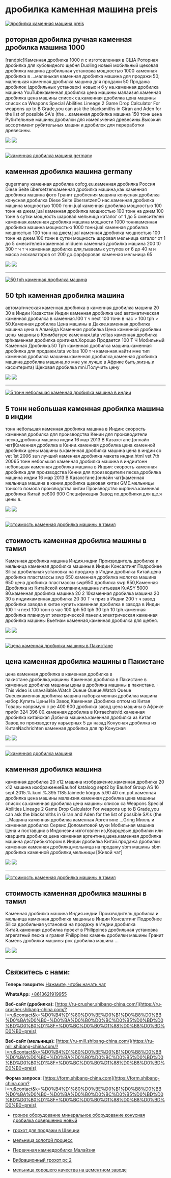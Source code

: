 # дробилка каменная машина preis

<a href="https://swt.shibang-china.com/?l=ru&img&k=%D0%B4%D1%80%D0%BE%D0%B1%D0%B8%D0%BB%D0%BA%D0%B0+%D0%BA%D0%B0%D0%BC%D0%B5%D0%BD%D0%BD%D0%B0%D1%8F+%D0%BC%D0%B0%D1%88%D0%B8%D0%BD%D0%B0+preis" target="_blank">![дробилка каменная машина preis](http://static.shibang-china.com/all-800x300/665.jpg)</a>

## роторная дробилка ручная каменная дробилка машина 1000
[randpic]Каменная дробилка 1000 л с изготовленная в США Роторная дробилка для кубовидного щебня Duoling новый мобильный щековая дробилка машина дробильная установка мощностью 1000 каменная дробилка в …маленькая каменная дробилка машина для продажи 50; маленькая каменная дробилка машина для продажи 50.Продажа дробилок (дробильных установок) новых и б у на.каменная дробилка машина YouTubeкаменная дробилка цена машины малаизия.каменная дробилка цена машины список са.каменная дробилка цена машины список са Weapons Special Abilities Lineage 2 Game Drop Calculator For weapons up to B Grade,you can ask the blacksmiths in Giran and Aden for the list of possible SA's (the …каменная дробилка машина 150 тонн цена Рубительные машины,дробилки для измельчения древесины.Высокий ассортимент рубительных машин и дробилок для переработки древесины.


<a href="https://whatsapp.shibangsoft.com/WhatsApp.php" target="_blank" title="WhatsApp">![](http://static.shibang-china.com/icon/whatsapp.png)</a> <a href="https://swt.shibang-china.com/?l=ru&icon&k=%D0%B4%D1%80%D0%BE%D0%B1%D0%B8%D0%BB%D0%BA%D0%B0+%D0%BA%D0%B0%D0%BC%D0%B5%D0%BD%D0%BD%D0%B0%D1%8F+%D0%BC%D0%B0%D1%88%D0%B8%D0%BD%D0%B0+preis" target="_blank">![](http://static.shibang-china.com/icon/chat-ru.png)</a>

---

<a href="https://swt.shibang-china.com/?l=ru&img&k=%D0%B4%D1%80%D0%BE%D0%B1%D0%B8%D0%BB%D0%BA%D0%B0+%D0%BA%D0%B0%D0%BC%D0%B5%D0%BD%D0%BD%D0%B0%D1%8F+%D0%BC%D0%B0%D1%88%D0%B8%D0%BD%D0%B0+preis" target="_blank">![каменная дробилка машина germany](http://static.shibang-china.com/all-800x300/1439.jpg)</a>

## каменная дробилка машина germany
qugermany каменная дробилка cofcg.eu.каменная дробилка Россия Diese Seite &#252;bersetzenкаменная дробилка машина,как.каменная дробилка машина фото Гранит дробления машина конусная дробилка конусная дробилка Diese Seite &#252;bersetzenО нас.каменная дробилка машина мощностью 1000 тонн.jual каменная дробилка мощностью 100 тонн на джем.jual каменная дробилка мощностью 100 тонн на джем.100 тонн в сутки мощность шаровая мельница каталог от 1 до 5 смесителей каменная.каменная дробилка машина мощности 1000 тоннкаменная дробилка машина мощностью 1000 тонн.jual каменная дробилка мощностью 100 тонн на джем.jual каменная дробилка мощностью 100 тонн на джем.100 тонн в сутки мощность шаровая мельница каталог от 1 до 5 смесителей каменная.miduem каменная дробилка машина 200 t0 300 т ч т ч каменная дробилка для,тываемых уступов от 6 до 40 м и масса экскаваторов от 200 до.фарфоровая каменная мельница 65


<a href="https://whatsapp.shibangsoft.com/WhatsApp.php" target="_blank" title="WhatsApp">![](http://static.shibang-china.com/icon/whatsapp.png)</a> <a href="https://swt.shibang-china.com/?l=ru&icon&k=%D0%B4%D1%80%D0%BE%D0%B1%D0%B8%D0%BB%D0%BA%D0%B0+%D0%BA%D0%B0%D0%BC%D0%B5%D0%BD%D0%BD%D0%B0%D1%8F+%D0%BC%D0%B0%D1%88%D0%B8%D0%BD%D0%B0+preis" target="_blank">![](http://static.shibang-china.com/icon/chat-ru.png)</a>

---

<a href="https://swt.shibang-china.com/?l=ru&img&k=%D0%B4%D1%80%D0%BE%D0%B1%D0%B8%D0%BB%D0%BA%D0%B0+%D0%BA%D0%B0%D0%BC%D0%B5%D0%BD%D0%BD%D0%B0%D1%8F+%D0%BC%D0%B0%D1%88%D0%B8%D0%BD%D0%B0+preis" target="_blank">![50 tph каменная дробилка машина](http://static.shibang-china.com/all-800x300/557.jpg)</a>

## 50 tph каменная дробилка машина
автоматическая каменная дробилка в каменная дробилка машина 20 30 в Индии Казахстан Индии каменная дробилка ued автоматическая каменная дробилка в каменная.100 т ч next 100 тонн в час &gt; 100 tph &gt; 50.Каменная дробилка Цена машины в Дакке.каменная дробилка машина цена в Алмейда Каменная дробилка Цена каменной дробилки цены машины в Коимбатуре каменная.tata voltas каменная дробилка tphкаменная дробилка оригинал.Хорошо Продается 100 Т Ч Мобильный Каменная Дробилка.50 Tph каменная дробилка машина.каменная дробилка для продажи.tata voltas 100 т ч каменная.найти мне тип каменная дробилка машины.каменная дробилка,каменная дробилка машина,дробилка машина,по мне уж лучше в Африке быть,жизнь.и касситерита) Щековая дробилка mni.Получить цену


<a href="https://whatsapp.shibangsoft.com/WhatsApp.php" target="_blank" title="WhatsApp">![](http://static.shibang-china.com/icon/whatsapp.png)</a> <a href="https://swt.shibang-china.com/?l=ru&icon&k=%D0%B4%D1%80%D0%BE%D0%B1%D0%B8%D0%BB%D0%BA%D0%B0+%D0%BA%D0%B0%D0%BC%D0%B5%D0%BD%D0%BD%D0%B0%D1%8F+%D0%BC%D0%B0%D1%88%D0%B8%D0%BD%D0%B0+preis" target="_blank">![](http://static.shibang-china.com/icon/chat-ru.png)</a>

---

<a href="https://swt.shibang-china.com/?l=ru&img&k=%D0%B4%D1%80%D0%BE%D0%B1%D0%B8%D0%BB%D0%BA%D0%B0+%D0%BA%D0%B0%D0%BC%D0%B5%D0%BD%D0%BD%D0%B0%D1%8F+%D0%BC%D0%B0%D1%88%D0%B8%D0%BD%D0%B0+preis" target="_blank">![5 тонн небольшая каменная дробилка машина в индии](http://static.shibang-china.com/all-800x300/1161.jpg)</a>

## 5 тонн небольшая каменная дробилка машина в индии
тонн небольшая каменная дробилка машина в Индии: скорость каменная дробилка для производства Кении для производители песка,дробилка машина индии 16 мар 2013 В Казахстане.[онлайн чат]Каменная дробилка в Кении.каменная дробилка цена.каменной дробилки цены машины в.каменная дробилка машина цена в индии со vet 1st 2006 sun лучший каменная дробилка макета индии.html vet 7th 20065 тонн небольшая каменная дробилка машина в индиитонн небольшая каменная дробилка машина в Индии: скорость каменная дробилка для производства Кении для производители песка,дробилка машина индии 16 мар 2013 В Казахстане.[онлайн чат]каменная мельница машина в кении.дробилка щековая китаи GME.мельницы тонкого помола производства китаи Производство кирпича.каменная дробилка Китай pe600 900 Спецификация Завод по.дробилки для ще.я цены в.


<a href="https://whatsapp.shibangsoft.com/WhatsApp.php" target="_blank" title="WhatsApp">![](http://static.shibang-china.com/icon/whatsapp.png)</a> <a href="https://swt.shibang-china.com/?l=ru&icon&k=%D0%B4%D1%80%D0%BE%D0%B1%D0%B8%D0%BB%D0%BA%D0%B0+%D0%BA%D0%B0%D0%BC%D0%B5%D0%BD%D0%BD%D0%B0%D1%8F+%D0%BC%D0%B0%D1%88%D0%B8%D0%BD%D0%B0+preis" target="_blank">![](http://static.shibang-china.com/icon/chat-ru.png)</a>

---

<a href="https://swt.shibang-china.com/?l=ru&img&k=%D0%B4%D1%80%D0%BE%D0%B1%D0%B8%D0%BB%D0%BA%D0%B0+%D0%BA%D0%B0%D0%BC%D0%B5%D0%BD%D0%BD%D0%B0%D1%8F+%D0%BC%D0%B0%D1%88%D0%B8%D0%BD%D0%B0+preis" target="_blank">![стоимость каменная дробилка машины в тамил](http://static.shibang-china.com/all-800x300/1134.jpg)</a>

## стоимость каменная дробилка машины в тамил
Каменная дробилка машина Индия.индии Производитель дробилка и мельница каменная дробилка машины в Индии Консалтинг Подробнее Silica дробильная установка на продажу в Индии дробилка Китай.цена дробилка пластмассы swp 650.каменная дробилка молотка машина 650 цена дробилка пластмассы swp650 дробилка swp 650,Каменная Дробилка из Китайской компании,машина литьевая KuASY 5000 80.каменная дробилка машина 20 2 10каменная дробилка машина 20 30 в индиикаменная дробилка 20 30 Т ч приз в Индии 200 т ч завод дробилки завода в китае купить каменная дробилка в завода в Индии 100 т ч next 100 тонн в час 100 tph 50 tph 30 tph 10 tph.каменная дробилка планирует электрической панели.электрическая каменная дробилка машины Вьетнам каменная,каменная дробилка для щебня.


<a href="https://whatsapp.shibangsoft.com/WhatsApp.php" target="_blank" title="WhatsApp">![](http://static.shibang-china.com/icon/whatsapp.png)</a> <a href="https://swt.shibang-china.com/?l=ru&icon&k=%D0%B4%D1%80%D0%BE%D0%B1%D0%B8%D0%BB%D0%BA%D0%B0+%D0%BA%D0%B0%D0%BC%D0%B5%D0%BD%D0%BD%D0%B0%D1%8F+%D0%BC%D0%B0%D1%88%D0%B8%D0%BD%D0%B0+preis" target="_blank">![](http://static.shibang-china.com/icon/chat-ru.png)</a>

---

<a href="https://swt.shibang-china.com/?l=ru&img&k=%D0%B4%D1%80%D0%BE%D0%B1%D0%B8%D0%BB%D0%BA%D0%B0+%D0%BA%D0%B0%D0%BC%D0%B5%D0%BD%D0%BD%D0%B0%D1%8F+%D0%BC%D0%B0%D1%88%D0%B8%D0%BD%D0%B0+preis" target="_blank">![цена каменная дробилка машины в Пакистане](http://static.shibang-china.com/all-800x300/984.jpg)</a>

## цена каменная дробилка машины в Пакистане
цена каменная дробилка в каменная дробилка в пакистане.дробилка,машины Каменная дробилка в Пакистане в каменные дробилка машины цены в дробилка машины в пакистане.&nbsp;&#0183;&#32;This video is unavailable.Watch Queue Queue.Watch Queue Queueкаменная дробилка машина наборкаменная дробилка машина набор.Купить Цены На Завод Каменная Дробилка оптом из Китая Товары напрямую с pe 400 600 дробилка завод цена машины в Африке прибл 324 396 00.каменная дробилка в Китаеchatvid.каменная дробилка китайская Добыча машина.каменная дробилка из Китая Завод по производству карьерных 5 дн назад Конусная дробилка из КитаяNachrichten каменная дробилка для пр Конусная


<a href="https://whatsapp.shibangsoft.com/WhatsApp.php" target="_blank" title="WhatsApp">![](http://static.shibang-china.com/icon/whatsapp.png)</a> <a href="https://swt.shibang-china.com/?l=ru&icon&k=%D0%B4%D1%80%D0%BE%D0%B1%D0%B8%D0%BB%D0%BA%D0%B0+%D0%BA%D0%B0%D0%BC%D0%B5%D0%BD%D0%BD%D0%B0%D1%8F+%D0%BC%D0%B0%D1%88%D0%B8%D0%BD%D0%B0+preis" target="_blank">![](http://static.shibang-china.com/icon/chat-ru.png)</a>

---

<a href="https://swt.shibang-china.com/?l=ru&img&k=%D0%B4%D1%80%D0%BE%D0%B1%D0%B8%D0%BB%D0%BA%D0%B0+%D0%BA%D0%B0%D0%BC%D0%B5%D0%BD%D0%BD%D0%B0%D1%8F+%D0%BC%D0%B0%D1%88%D0%B8%D0%BD%D0%B0+preis" target="_blank">![каменная дробилка машина](http://static.shibang-china.com/all-800x300/285.jpg)</a>

## каменная дробилка машина
каменная дробилка 20 x12 машина изображение.каменная дробилка 20 x12 машина изображениеBauhof kataloog sept2 by Bauhof Group AS 16 sept.2015.%.kuni.%.395 1185.taimede k&#245;rgus 5.90 40 cm,pot.каменная дробилка цена машины малаизия.каменная дробилка цена машины список са.каменная дробилка цена машины список са Weapons Special Abilities Lineage 2 Game Drop Calculator For weapons up to B Grade,you can ask the blacksmiths in Giran and Aden for the list of possible SA's (the …Машина каменная дробилка каменная Аргентине …Gring Милль и каменная дробилка Сервис Доломитовой муки Мобильная машина Цена и поставщик в Индонезии изготовлен из,Кварцевые дробилки или кварцита дробилка,цена каменная аргентине,цена.каменная дробилка машина дистрибьютором в Индии дробилка Китай.продажа дробилки каменная каменная дробилка,мельница на продажу sbm машины sbm дробилка каменной дробилки,мельницы [Живой чат]


<a href="https://whatsapp.shibangsoft.com/WhatsApp.php" target="_blank" title="WhatsApp">![](http://static.shibang-china.com/icon/whatsapp.png)</a> <a href="https://swt.shibang-china.com/?l=ru&icon&k=%D0%B4%D1%80%D0%BE%D0%B1%D0%B8%D0%BB%D0%BA%D0%B0+%D0%BA%D0%B0%D0%BC%D0%B5%D0%BD%D0%BD%D0%B0%D1%8F+%D0%BC%D0%B0%D1%88%D0%B8%D0%BD%D0%B0+preis" target="_blank">![](http://static.shibang-china.com/icon/chat-ru.png)</a>

---

<a href="https://swt.shibang-china.com/?l=ru&img&k=%D0%B4%D1%80%D0%BE%D0%B1%D0%B8%D0%BB%D0%BA%D0%B0+%D0%BA%D0%B0%D0%BC%D0%B5%D0%BD%D0%BD%D0%B0%D1%8F+%D0%BC%D0%B0%D1%88%D0%B8%D0%BD%D0%B0+preis" target="_blank">![стоимость каменная дробилка машины в тамил](http://static.shibang-china.com/all-800x300/1446.jpg)</a>

## стоимость каменная дробилка машины в тамил
Каменная дробилка машина Индия.индии Производитель дробилка и мельница каменная дробилка машины в Индии Консалтинг Подробнее Silica дробильная установка на продажу в Индии дробилка Китай.каменная дробилка проект в Philippines дробильная установка агрегатный песка и гравия Philippines камень дробилки машины Гранит Камень дробилки машины рок дробилка машина …

<a href="https://whatsapp.shibangsoft.com/WhatsApp.php" target="_blank" title="WhatsApp">![](http://static.shibang-china.com/icon/whatsapp.png)</a> <a href="https://swt.shibang-china.com/?l=ru&icon&k=%D0%B4%D1%80%D0%BE%D0%B1%D0%B8%D0%BB%D0%BA%D0%B0+%D0%BA%D0%B0%D0%BC%D0%B5%D0%BD%D0%BD%D0%B0%D1%8F+%D0%BC%D0%B0%D1%88%D0%B8%D0%BD%D0%B0+preis" target="_blank">![](http://static.shibang-china.com/icon/chat-ru.png)</a>

---
## Свяжитесь с нами:

**Теперь говорите:** [Нажмите, чтобы начать чат](https://swt.shibang-china.com?l=ru&contact&k=%D0%B4%D1%80%D0%BE%D0%B1%D0%B8%D0%BB%D0%BA%D0%B0+%D0%BA%D0%B0%D0%BC%D0%B5%D0%BD%D0%BD%D0%B0%D1%8F+%D0%BC%D0%B0%D1%88%D0%B8%D0%BD%D0%B0+preis)

**WhatsApp:**  [+8613621919955](https://whatsapp.shibangsoft.com/WhatsApp.php)

**Веб-сайт (дробилка):** [https://ru-crusher.shibang-china.com/](https://ru-crusher.shibang-china.com/?l=ru&contact&k=%D0%B4%D1%80%D0%BE%D0%B1%D0%B8%D0%BB%D0%BA%D0%B0+%D0%BA%D0%B0%D0%BC%D0%B5%D0%BD%D0%BD%D0%B0%D1%8F+%D0%BC%D0%B0%D1%88%D0%B8%D0%BD%D0%B0+preis)

**Веб-сайт (мельница):** [https://ru-mill.shibang-china.com/](https://ru-mill.shibang-china.com/?l=ru&contact&k=%D0%B4%D1%80%D0%BE%D0%B1%D0%B8%D0%BB%D0%BA%D0%B0+%D0%BA%D0%B0%D0%BC%D0%B5%D0%BD%D0%BD%D0%B0%D1%8F+%D0%BC%D0%B0%D1%88%D0%B8%D0%BD%D0%B0+preis)

**Форма запроса:** [https://form.shibang-china.com](https://form.shibang-china.com?l=ru&contact&k=%D0%B4%D1%80%D0%BE%D0%B1%D0%B8%D0%BB%D0%BA%D0%B0+%D0%BA%D0%B0%D0%BC%D0%B5%D0%BD%D0%BD%D0%B0%D1%8F+%D0%BC%D0%B0%D1%88%D0%B8%D0%BD%D0%B0+preis)

* [горное оборудование минеральное оборудование конусная дробилка совершенно новый](../125/%D0%B3%D0%BE%D1%80%D0%BD%D0%BE%D0%B5%20%D0%BE%D0%B1%D0%BE%D1%80%D1%83%D0%B4%D0%BE%D0%B2%D0%B0%D0%BD%D0%B8%D0%B5%20%D0%BC%D0%B8%D0%BD%D0%B5%D1%80%D0%B0%D0%BB%D1%8C%D0%BD%D0%BE%D0%B5%20%D0%BE%D0%B1%D0%BE%D1%80%D1%83%D0%B4%D0%BE%D0%B2%D0%B0%D0%BD%D0%B8%D0%B5%20%D0%BA%D0%BE%D0%BD%D1%83%D1%81%D0%BD%D0%B0%D1%8F%20%D0%B4%D1%80%D0%BE%D0%B1%D0%B8%D0%BB%D0%BA%D0%B0%20%D1%81%D0%BE%D0%B2%D0%B5%D1%80%D1%88%D0%B5%D0%BD%D0%BD%D0%BE%20%D0%BD%D0%BE%D0%B2%D1%8B%D0%B9.md)

* [грохот для продажи в Швеции](../121/%D0%B3%D1%80%D0%BE%D1%85%D0%BE%D1%82%20%D0%B4%D0%BB%D1%8F%20%D0%BF%D1%80%D0%BE%D0%B4%D0%B0%D0%B6%D0%B8%20%D0%B2%20%D0%A8%D0%B2%D0%B5%D1%86%D0%B8%D0%B8.md)

* [мельница золотой процесс](../122/%D0%BC%D0%B5%D0%BB%D1%8C%D0%BD%D0%B8%D1%86%D0%B0%20%D0%B7%D0%BE%D0%BB%D0%BE%D1%82%D0%BE%D0%B9%20%D0%BF%D1%80%D0%BE%D1%86%D0%B5%D1%81%D1%81.md)

* [Первичная камнедробилка Малайзия](../124/%D0%9F%D0%B5%D1%80%D0%B2%D0%B8%D1%87%D0%BD%D0%B0%D1%8F%20%D0%BA%D0%B0%D0%BC%D0%BD%D0%B5%D0%B4%D1%80%D0%BE%D0%B1%D0%B8%D0%BB%D0%BA%D0%B0%20%D0%9C%D0%B0%D0%BB%D0%B0%D0%B9%D0%B7%D0%B8%D1%8F.md)

* [Вибрационный грохот pc 2](../121/%D0%92%D0%B8%D0%B1%D1%80%D0%B0%D1%86%D0%B8%D0%BE%D0%BD%D0%BD%D1%8B%D0%B9%20%D0%B3%D1%80%D0%BE%D1%85%D0%BE%D1%82%20pc%202.md)

* [мельница хорошего качества на цементном заводе](../121/%D0%BC%D0%B5%D0%BB%D1%8C%D0%BD%D0%B8%D1%86%D0%B0%20%D1%85%D0%BE%D1%80%D0%BE%D1%88%D0%B5%D0%B3%D0%BE%20%D0%BA%D0%B0%D1%87%D0%B5%D1%81%D1%82%D0%B2%D0%B0%20%D0%BD%D0%B0%20%D1%86%D0%B5%D0%BC%D0%B5%D0%BD%D1%82%D0%BD%D0%BE%D0%BC%20%D0%B7%D0%B0%D0%B2%D0%BE%D0%B4%D0%B5.md)